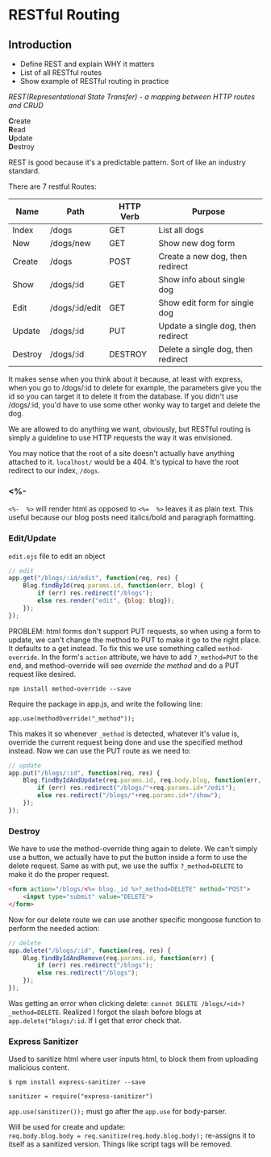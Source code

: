 # RESTful Routing

## Introduction

* Define REST and explain WHY it matters
* List of all  RESTful routes
* Show example of RESTful routing in practice

_REST(Representational State Transfer) - a mapping between HTTP routes and CRUD_  

**C**reate  
**R**ead  
**U**pdate  
**D**estroy   

REST is good because it's a predictable pattern. Sort of like an industry standard.

There are 7 restful Routes:

|	Name	|	Path			|	HTTP Verb	|	Purpose								|
|	---		|	---				|	---			|	---									|
|	Index	|	/dogs			|	GET			|	List all dogs						|
|	New		|	/dogs/new		|	GET			|	Show new dog form 					|
|	Create	|	/dogs			|	POST		|	Create a new dog, then redirect		|
|	Show	|	/dogs/:id		|	GET			|	Show info about single dog			|
|	Edit	|	/dogs/:id/edit	|	GET			|	Show edit form for single dog		|
|	Update	|	/dogs/:id		|	PUT			|	Update a single dog, then redirect	|
|	Destroy	|	/dogs/:id		|	DESTROY		|	Delete a single dog, then redirect	|

It makes sense when you think about it because, at least with express, when you go to /dogs/:id to delete for example, the parameters give you the id so you can target it to delete it from the database. If you didn't use /dogs/:id, you'd have to use some other wonky way to target and delete the dog.  

We are allowed to do anything we want, obviously, but RESTful routing is simply a guideline to use HTTP requests the way it was envisioned.  

You may notice that the root of a site doesn't actually have anything attached to it. `localhost/` would be a 404. It's typical to have the root redirect to our index, `/dogs`.  

### <%-
`<%-  %>` will render html as opposed to `<%=  %>` leaves it as plain text. This useful because our blog posts need italics/bold and paragraph formatting.

### Edit/Update

`edit.ejs` file to edit an object

```javascript
// edit
app.get("/blogs/:id/edit", function(req, res) {
	Blog.findById(req.params.id, function(err, blog) {
		if (err) res.redirect("/blogs");
		else res.render("edit", {blog: blog});
	});
});
```

PROBLEM: html forms don't support PUT requests, so when using a form to update, we can't change the method to PUT to make it go to the right place. It defaults to a get instead. To fix this we use something called `method-override`. In the form's `action` attribute, we have to add `?_method=PUT` to the end, and method-override will see _override the method_ and do a PUT request like desired.

`npm install method-override --save`  

Require the package in app.js, and write the following line:  

`app.use(methodOverride("_method"));`  

This makes it so whenever `_method` is detected, whatever it's value is, override the current request being done and use the specified method instead. Now we can use the PUT route as we need to:

```javascript
// update
app.put("/blogs/:id", function(req, res) {
	Blog.findByIdAndUpdate(req.params.id, req.body.blog, function(err, blog) {
		if (err) res.redirect("/blogs/"+req.params.id+"/edit");
		else res.redirect("/blogs/"+req.params.id+"/show");
	});
});
```

### Destroy  

We have to use the method-override thing again to delete. We can't simply use a button, we actually have to put the button inside a form to use the delete request. Same as with put, we use the suffix `?_method=DELETE` to make it do the proper request.

```html
<form action="/blogs/<%= blog._id %>?_method=DELETE" method="POST">
	<input type="submit" value="DELETE">
</form>
```

Now for our delete route we can use another specific mongoose function to perform the needed action:  

```javascript
// delete
app.delete("/blogs/:id", function(req, res) {
	Blog.findByIdAndRemove(req.params.id, function(err) {
		if (err) res.redirect("/blogs");
		else res.redirect("/blogs");
	});
});
```

Was getting an error when clicking delete: `cannot DELETE /blogs/<id>?_method=DELETE`. Realized I forgot the slash before blogs at `app.delete("blogs/:id`. If I get that error check that.

### Express Sanitizer

Used to sanitize html where user inputs html, to block them from uploading malicious content.  

`$ npm install express-sanitizer --save`  

`sanitizer = require("express-sanitizer")`  

`app.use(sanitizer());` must go after the `app.use` for body-parser.  

Will be used for create and update:  
`req.body.blog.body = req.sanitize(req.body.blog.body);` re-assigns it to itself as a sanitized version. Things like script tags will be removed.